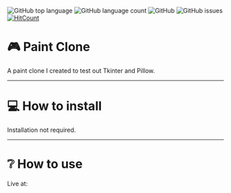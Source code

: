 ![GitHub top language](https://img.shields.io/github/languages/top/RosaleeKnight/paint-clone)
![GitHub language count](https://img.shields.io/github/languages/count/RosaleeKnight/paint-clone)
![GitHub](https://img.shields.io/github/license/RosaleeKnight/paint-clone)
![GitHub issues](https://img.shields.io/github/issues/RosaleeKnight/paint-clone)
[![HitCount](https://hits.dwyl.com/RosaleeKnight/paint-clone.svg?style=flat)](http://hits.dwyl.com/RosaleeKnight/paint-clone)

# 🎮 Paint Clone
A paint clone I created to test out Tkinter and Pillow.

-----
# 💻 How to install 
Installation not required.

-----
# ❔ How to use
Live at: 
